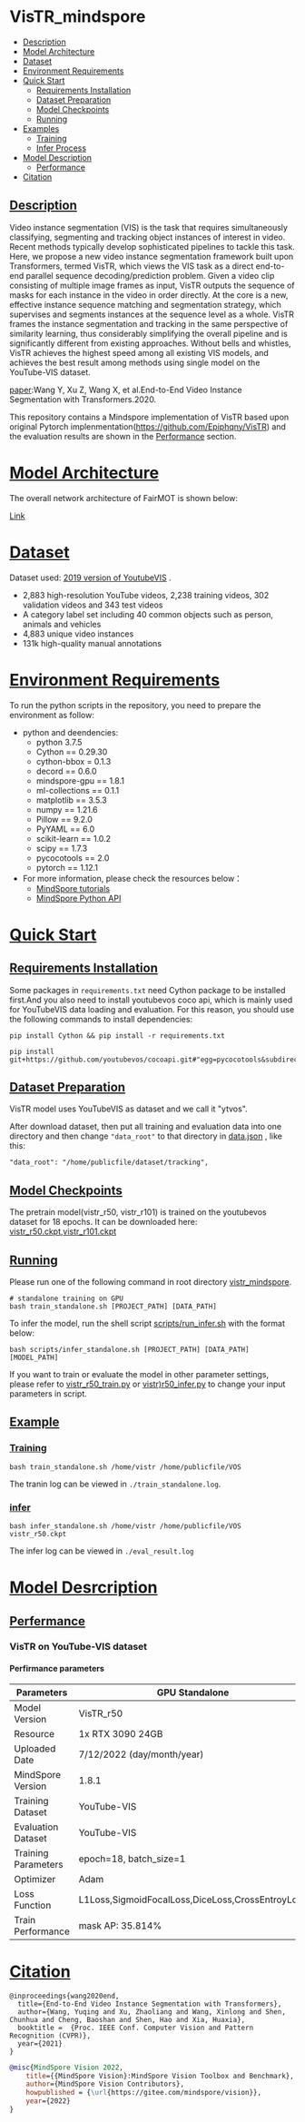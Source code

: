 # VisTR_mindspore
- [Description](#description)
- [Model Architecture](#model-architecture)
- [Dataset](#dataset)
- [Environment Requirements](#environment-requirements)
- [Quick Start](#quick-start)
    - [Requirements Installation](#requirements-installation)
    - [Dataset Preparation](#dataset-preparation)
    - [Model Checkpoints](#model-checkpoints)
    - [Running](#running)
- [Examples](#examples)
    - [Training](#training)
    - [Infer Process](#infer-process)
- [Model Description](#model-description)
    - [Performance](#performance)
- [Citation](#citation)

## [Description](#contents)

Video instance segmentation (VIS) is the task that requires simultaneously classifying, segmenting and tracking object instances of interest in video. Recent methods typically develop sophisticated pipelines to tackle this task. Here, we propose a new video instance segmentation framework built upon Transformers, termed VisTR, which views the VIS task as a direct end-to-end parallel sequence decoding/prediction problem. Given a video clip consisting of multiple image frames as input, VisTR outputs the sequence of masks for each instance in the video in order directly. At the core is a new, effective instance sequence matching and segmentation strategy, which supervises and segments instances at the sequence level as a whole. VisTR frames the instance segmentation and tracking in the same perspective of similarity learning, thus considerably simplifying the overall pipeline and is significantly different from existing approaches. Without bells and whistles, VisTR achieves the highest speed among all existing VIS models, and achieves the best result among methods using single model on the YouTube-VIS dataset.

[paper](https://arxiv.org/abs/2011.14503):Wang Y, Xu Z, Wang X, et al.End-to-End Video Instance Segmentation with Transformers.2020.

This repository contains a Mindspore implementation of VisTR based upon original Pytorch implenmentation(<https://github.com/Epiphqny/VisTR>) and the evaluation results are shown in the [Performance](#performance) section.

# [Model Architecture](#contents)

The overall network architecture of FairMOT is shown below:

[Link](https://arxiv.org/abs/2011.14503)

# [Dataset](#contents)

Dataset used: [2019 version of YoutubeVIS](https://youtube-vos.org/dataset/vis/) .

-   2,883 high-resolution YouTube videos, 2,238 training videos, 302 validation videos and 343 test videos
-   A category label set including 40 common objects such as person, animals and vehicles
-   4,883 unique video instances
-   131k high-quality manual annotations

# [Environment Requirements](#contents)

To run the python scripts in the repository, you need to prepare the environment as follow:

- python and deendencies:
    -   python 3.7.5
    -   Cython == 0.29.30
    -   cython-bbox = 0.1.3
    -   decord == 0.6.0
    -   mindspore-gpu == 1.8.1
    -   ml-collections == 0.1.1
    -   matplotlib == 3.5.3
    -   numpy == 1.21.6
    -   Pillow == 9.2.0
    -   PyYAML == 6.0
    -   scikit-learn == 1.0.2
    -   scipy == 1.7.3
    -   pycocotools == 2.0
    -   pytorch == 1.12.1
- For more information, please check the resources below：
    - [MindSpore tutorials](https://www.mindspore.cn/tutorials/en/master/index.html)
    - [MindSpore Python API](https://www.mindspore.cn/docs/en/master/index.html)

# [Quick Start](#contents)

## [Requirements Installation](#contents)

Some packages in `requirements.txt` need Cython package to be installed first.And you also need to install youtubevos coco api, which is mainly used for YouTubeVIS data loading and evaluation. For this reason, you should use the following commands to install dependencies:

```shell
pip install Cython && pip install -r requirements.txt
```
```shell
pip install git+https://github.com/youtubevos/cocoapi.git#"egg=pycocotools&subdirectory=PythonAPI"
```

## [Dataset Preparation](#contents)

VisTR model uses YouTubeVIS as dataset and we call it "ytvos".

After download dataset, then put all training and evaluation data into one directory and then change `"data_root"` to that directory in [data.json](datas/data.json) , like this:
```
"data_root": "/home/publicfile/dataset/tracking",
``` 

## [Model Checkpoints](#contents)
The pretrain model(vistr_r50, vistr_r101) is trained on the youtubevos dataset for 18 epochs. It can be downloaded here: [vistr_r50.ckpt](),[vistr_r101.ckpt]()

## [Running](#contents)

Please run one of the following command in root directory [vistr_mindspore](./).

```shell
# standalone training on GPU
bash train_standalone.sh [PROJECT_PATH] [DATA_PATH]
```

To infer the model, run the shell script [scripts/run_infer.sh](scripts/run_infer.sh) with the format below:

```shell
bash scripts/infer_standalone.sh [PROJECT_PATH] [DATA_PATH] [MODEL_PATH]
```

If you want to train or evaluate the model in other parameter settings, please refer to [vistr_r50_train.py](src/example/vistr_r50_train.py) or [vistr)r50_infer.py](src/example/vistr_r50_infer.py) to change your input parameters in script.

## [Example](#contents)

### [Training](#contents)

```shell
bash train_standalone.sh /home/vistr /home/publicfile/VOS
```

The tranin log can be viewed in `./train_standalone.log`.

### [infer](#contents)

```shell
bash infer_standalone.sh /home/vistr /home/publicfile/VOS vistr_r50.ckpt
```
The infer log can be viewed in `./eval_result.log`

# [Model Desrcription](#contents)

## [Perfermance](#contents)

### VisTR on YouTube-VIS dataset

#### Perfirmance parameters

| Parameters          | GPU Standalone             |
| ------------------- | ---------------------------|
| Model Version       | VisTR_r50                  |
| Resource            | 1x RTX 3090 24GB           |
| Uploaded Date       | 7/12/2022 (day/month/year)|
| MindSpore Version   | 1.8.1                      |
| Training Dataset    | YouTube-VIS                |
| Evaluation Dataset  | YouTube-VIS                |
| Training Parameters | epoch=18, batch_size=1     |
| Optimizer           | Adam                       |
| Loss Function       | L1Loss,SigmoidFocalLoss,DiceLoss,CrossEntroyLoss          |
| Train Performance   |       mask AP: 35.814%            |

# [Citation](#contents)
```
@inproceedings{wang2020end,
  title={End-to-End Video Instance Segmentation with Transformers},
  author={Wang, Yuqing and Xu, Zhaoliang and Wang, Xinlong and Shen, Chunhua and Cheng, Baoshan and Shen, Hao and Xia, Huaxia},
  booktitle =  {Proc. IEEE Conf. Computer Vision and Pattern Recognition (CVPR)},
  year={2021}
}
```
```BibTeX
@misc{MindSpore Vision 2022,
    title={{MindSpore Vision}:MindSpore Vision Toolbox and Benchmark},
    author={MindSpore Vision Contributors},
    howpublished = {\url{https://gitee.com/mindspore/vision}},
    year={2022}
}
```